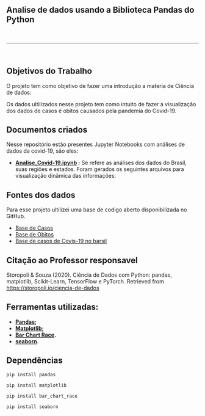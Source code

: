 ## Analise de dados usando a Biblioteca Pandas do Python <br> ##
<br>

---
<br>

## Objetivos do Trabalho
O projeto tem como objetivo de fazer uma introdução a materia de Ciência de dados:

Os dados ultilizados nesse projeto tem como intuito de fazer a visualização dos dados de casos é obitos causados pela pandemia do Covid-19.

## Documentos criados
Nesse repositório estão presentes Jupyter Notebooks com análises de dados da covid-19, são eles:

- **[Analise_Covid-19.ipynb](https://github.com/vns840/Analise_Covid-19/blob/main/AnaliseCovid.ipynb) :**
Se refere as análises dos dados do Brasil, suas regiões e estados. Foram gerados os seguintes arquivos para visualização dinâmica das informações:


## Fontes dos dados
Para esse projeto ultilizei uma base de codigo aberto disponibilizada no GitHub.

  - [Base de Casos](https://github.com/CSSEGISandData/COVID-19/blob/master/csse_covid_19_data/csse_covid_19_time_series/time_series_covid19_confirmed_global.csv) 
  - [Base de Obitos](https://github.com/CSSEGISandData/COVID-19/blob/master/csse_covid_19_data/csse_covid_19_time_series/time_series_covid19_deaths_global.csv)
  - [Base de casos de Covis-19 no barsil](https://covid.saude.gov.br/)


## Citação ao Professor responsavel 

Storopoli & Souza (2020). Ciência de Dados com Python: pandas, matplotlib, Scikit-Learn, TensorFlow e PyTorch. Retrieved from https://storopoli.io/ciencia-de-dados


## Ferramentas utilizadas:

- **[Pandas](https://pandas.pydata.org/pandas-docs/stable/);**
- **[Matplotlib](https://matplotlib.org/);**
- **[Bar Chart Race](https://www.dexplo.org/bar_chart_race/).**
- **[seaborn](https://www.dexplo.org/bar_chart_race/).**

## Dependências

`pip install pandas`

`pip install matplotlib`

`pip install bar_chart_race`

`pip install seaborn`

